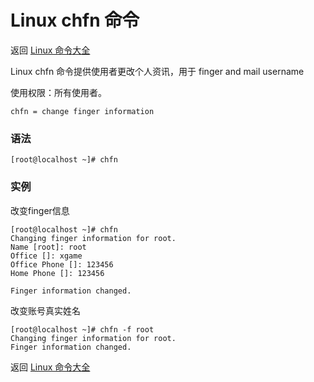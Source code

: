 # Linux chfn 命令

返回 [Linux 命令大全](https://ahuang007.github.com/Linux-Command)

Linux chfn 命令提供使用者更改个人资讯，用于 finger and mail username

使用权限：所有使用者。

`chfn = change finger information`

### 语法

```
[root@localhost ~]# chfn
```

### 实例

改变finger信息

```
[root@localhost ~]# chfn
Changing finger information for root.
Name [root]: root
Office []: xgame
Office Phone []: 123456
Home Phone []: 123456

Finger information changed.
```

改变账号真实姓名

```
[root@localhost ~]# chfn -f root
Changing finger information for root.
Finger information changed.
```

返回 [Linux 命令大全](https://ahuang007.github.com/Linux-Command)
